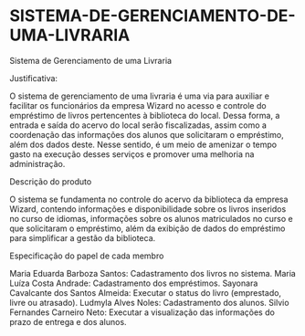 # SISTEMA-DE-GERENCIAMENTO-DE-UMA-LIVRARIA
Sistema de Gerenciamento de uma Livraria

Justificativa:

O sistema de gerenciamento de uma livraria é uma via para auxiliar e facilitar os funcionários da empresa Wizard no acesso e controle do empréstimo de livros pertencentes à biblioteca do local. Dessa forma, a entrada e saída do acervo do local serão fiscalizadas, assim como a coordenação das informações dos alunos que solicitaram o empréstimo, além dos dados deste. Nesse sentido, é um meio de amenizar o tempo gasto na execução desses serviços e promover uma melhoria na administração.

Descrição do produto

O sistema se fundamenta no controle do acervo da biblioteca da empresa Wizard, contendo informações e disponibilidade sobre os livros inseridos no curso de idiomas, informações sobre os alunos matriculados no curso e que solicitaram o empréstimo, além da exibição de dados do empréstimo para simplificar a gestão da biblioteca.

Especificação do papel de cada membro

Maria Eduarda Barboza Santos: Cadastramento dos livros no sistema.
Maria Luíza Costa Andrade: Cadastramento dos empréstimos.
Sayonara Cavalcante dos Santos Almeida: Executar o status do livro (emprestado, livre ou atrasado).
Ludmyla Alves Noles: Cadastramento dos alunos.
Silvio Fernandes Carneiro Neto: Executar a visualização das informações do prazo de entrega e dos alunos.
